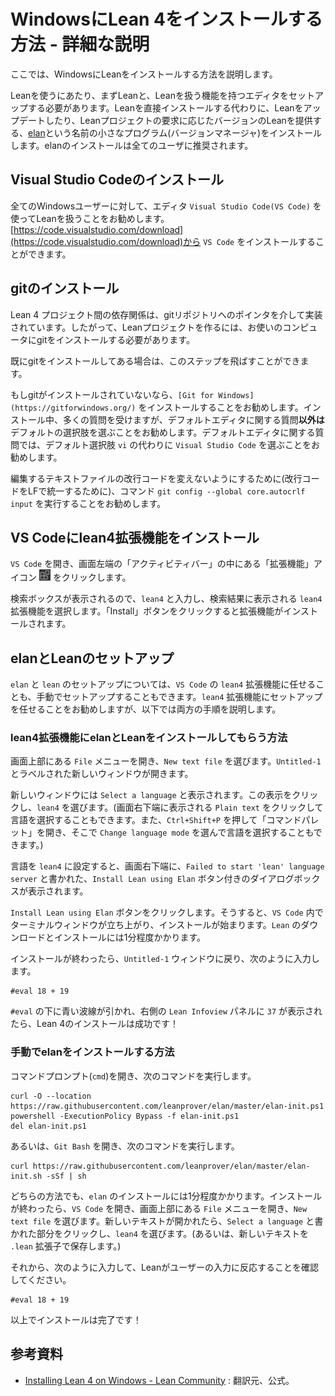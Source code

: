 # WindowsにLean 4をインストールする方法 - 詳細な説明

ここでは、WindowsにLeanをインストールする方法を説明します。

Leanを使うにあたり、まずLeanと、Leanを扱う機能を持つエディタをセットアップする必要があります。Leanを直接インストールする代わりに、Leanをアップデートしたり、Leanプロジェクトの要求に応じたバージョンのLeanを提供する、[elan](https://github.com/leanprover/elan)という名前の小さなプログラム(バージョンマネージャ)をインストールします。elanのインストールは全てのユーザに推奨されます。

## Visual Studio Codeのインストール

全てのWindowsユーザーに対して、エディタ ``Visual Studio Code(VS Code)`` を使ってLeanを扱うことをお勧めします。[https://code.visualstudio.com/download](https://code.visualstudio.com/download)から ``VS Code`` をインストールすることができます。

## gitのインストール

Lean 4 プロジェクト間の依存関係は、gitリポジトリへのポインタを介して実装されています。したがって、Leanプロジェクトを作るには、お使いのコンピュータにgitをインストールする必要があります。

既にgitをインストールしてある場合は、このステップを飛ばすことができます。

もしgitがインストールされていないなら、``[Git for Windows](https://gitforwindows.org/)`` をインストールすることをお勧めします。インストール中、多くの質問を受けますが、デフォルトエディタに関する質問**以外は**デフォルトの選択肢を選ぶことをお勧めします。デフォルトエディタに関する質問では、デフォルト選択肢 ``vi`` の代わりに ``Visual Studio Code`` を選ぶことをお勧めします。

編集するテキストファイルの改行コードを変えないようにするために(改行コードをLFで統一するために)、コマンド ``git config --global core.autocrlf input`` を実行することをお勧めします。

## VS Codeにlean4拡張機能をインストール

``VS Code`` を開き、画面左端の「アクティビティバー」の中にある「拡張機能」アイコン ![(image of icon)](img/new-extensions-icon.png) をクリックします。

検索ボックスが表示されるので、``lean4`` と入力し、検索結果に表示される ``lean4`` 拡張機能を選択します。「Install」ボタンをクリックすると拡張機能がインストールされます。

## elanとLeanのセットアップ

``elan`` と ``lean`` のセットアップについては、``VS Code`` の ``lean4`` 拡張機能に任せることも、手動でセットアップすることもできます。``lean4`` 拡張機能にセットアップを任せることをお勧めしますが、以下では両方の手順を説明します。

### lean4拡張機能にelanとLeanをインストールしてもらう方法

画面上部にある ``File`` メニューを開き、``New text file`` を選びます。``Untitled-1`` とラベルされた新しいウィンドウが開きます。

新しいウィンドウには ``Select a language`` と表示されます。この表示をクリックし、``lean4`` を選びます。(画面右下端に表示される ``Plain text`` をクリックして言語を選択することもできます。また、``Ctrl+Shift+P`` を押して「コマンドパレット」を開き、そこで ``Change language mode`` を選んで言語を選択することもできます。)

言語を ``lean4`` に設定すると、画面右下端に、``Failed to start 'lean' language server`` と書かれた、``Install Lean using Elan`` ボタン付きのダイアログボックスが表示されます。

``Install Lean using Elan`` ボタンをクリックします。そうすると、``VS Code`` 内でターミナルウィンドウが立ち上がり、インストールが始まります。``Lean`` のダウンロードとインストールには1分程度かかります。

インストールが終わったら、``Untitled-1`` ウィンドウに戻り、次のように入力します。

```lean
#eval 18 + 19
```

``#eval`` の下に青い波線が引かれ、右側の ``Lean Infoview`` パネルに ``37`` が表示されたら、Lean 4のインストールは成功です！

### 手動でelanをインストールする方法

コマンドプロンプト(``cmd``)を開き、次のコマンドを実行します。

```shell
curl -O --location https://raw.githubusercontent.com/leanprover/elan/master/elan-init.ps1
powershell -ExecutionPolicy Bypass -f elan-init.ps1
del elan-init.ps1
```

あるいは、``Git Bash`` を開き、次のコマンドを実行します。

```shell
curl https://raw.githubusercontent.com/leanprover/elan/master/elan-init.sh -sSf | sh
```

どちらの方法でも、``elan`` のインストールには1分程度かかります。インストールが終わったら、``VS Code`` を開き、画面上部にある ``File`` メニューを開き、``New text file`` を選びます。新しいテキストが開かれたら、``Select a language`` と書かれた部分をクリックし、``lean4`` を選びます。(あるいは、新しいテキストを ``.lean`` 拡張子で保存します。)

それから、次のように入力して、Leanがユーザーの入力に反応することを確認してください。

```lean
#eval 18 + 19
```

以上でインストールは完了です！

## 参考資料
- [Installing Lean 4 on Windows - Lean Community](https://leanprover-community.github.io/install/windows.html) : 翻訳元、公式。
